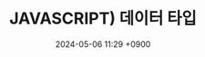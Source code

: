 ---
layout: post
title: JAVASCRIPT) 데이터 타입
date: 2024-05-06 11:29 +0900
description: github에 대한 여러가지 설명들
image: ../assets/img/blog_img22.jpg
category: 코딩
tags: git github
published: true
sitemap: true
---